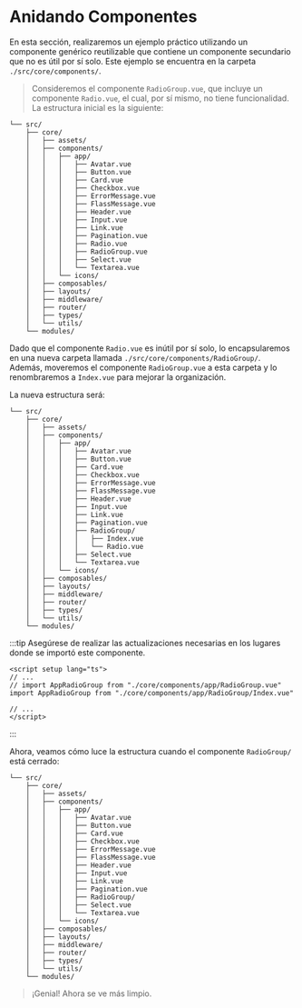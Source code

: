 # Anidando Componentes

En esta sección, realizaremos un ejemplo práctico utilizando un componente genérico reutilizable que contiene un componente secundario que no es útil por sí solo. Este ejemplo se encuentra en la carpeta `./src/core/components/`.

>Consideremos el componente `RadioGroup.vue`, que incluye un componente `Radio.vue`, el cual, por sí mismo, no tiene funcionalidad. La estructura inicial es la siguiente:

```sh{16,17}
└── src/
    ├── core/
    │   ├── assets/
    │   ├── components/
    │   │   ├── app/
    │   │   │   ├── Avatar.vue
    │   │   │   ├── Button.vue
    │   │   │   ├── Card.vue
    │   │   │   ├── Checkbox.vue
    │   │   │   ├── ErrorMessage.vue
    │   │   │   ├── FlassMessage.vue
    │   │   │   ├── Header.vue
    │   │   │   ├── Input.vue
    │   │   │   ├── Link.vue
    │   │   │   ├── Pagination.vue
    │   │   │   ├── Radio.vue
    │   │   │   ├── RadioGroup.vue
    │   │   │   ├── Select.vue
    │   │   │   └── Textarea.vue    
    │   │   └── icons/ 
    │   ├── composables/
    │   ├── layouts/
    │   ├── middleware/
    │   ├── router/
    │   ├── types/
    │   └── utils/
    └── modules/
```

Dado que el componente `Radio.vue` es inútil por sí solo, lo encapsularemos en una nueva carpeta llamada `./src/core/components/RadioGroup/`. Además, moveremos el componente `RadioGroup.vue` a esta carpeta y lo renombraremos a `Index.vue` para mejorar la organización.

La nueva estructura será:

```sh{16,17,18}
└── src/
    ├── core/
    │   ├── assets/
    │   ├── components/
    │   │   ├── app/
    │   │   │   ├── Avatar.vue
    │   │   │   ├── Button.vue
    │   │   │   ├── Card.vue
    │   │   │   ├── Checkbox.vue
    │   │   │   ├── ErrorMessage.vue
    │   │   │   ├── FlassMessage.vue
    │   │   │   ├── Header.vue
    │   │   │   ├── Input.vue
    │   │   │   ├── Link.vue
    │   │   │   ├── Pagination.vue
    │   │   │   ├── RadioGroup/
    │   │   │   │   ├── Index.vue
    │   │   │   │   └── Radio.vue
    │   │   │   ├── Select.vue
    │   │   │   └── Textarea.vue    
    │   │   └── icons/ 
    │   ├── composables/
    │   ├── layouts/
    │   ├── middleware/
    │   ├── router/
    │   ├── types/
    │   └── utils/
    └── modules/
```

:::tip
Asegúrese de realizar las actualizaciones necesarias en los lugares donde se importó este componente.
```vue{3,4}
<script setup lang="ts">
// ...
// import AppRadioGroup from "./core/components/app/RadioGroup.vue"
import AppRadioGroup from "./core/components/app/RadioGroup/Index.vue"

// ...
</script>
```
:::

Ahora, veamos cómo luce la estructura cuando el componente `RadioGroup/` está cerrado:

```sh{16}
└── src/
    ├── core/
    │   ├── assets/
    │   ├── components/
    │   │   ├── app/
    │   │   │   ├── Avatar.vue
    │   │   │   ├── Button.vue
    │   │   │   ├── Card.vue
    │   │   │   ├── Checkbox.vue
    │   │   │   ├── ErrorMessage.vue
    │   │   │   ├── FlassMessage.vue
    │   │   │   ├── Header.vue
    │   │   │   ├── Input.vue
    │   │   │   ├── Link.vue
    │   │   │   ├── Pagination.vue
    │   │   │   ├── RadioGroup/
    │   │   │   ├── Select.vue
    │   │   │   └── Textarea.vue    
    │   │   └── icons/ 
    │   ├── composables/
    │   ├── layouts/
    │   ├── middleware/
    │   ├── router/
    │   ├── types/
    │   └── utils/
    └── modules/
```

>¡Genial! Ahora se ve más limpio.
